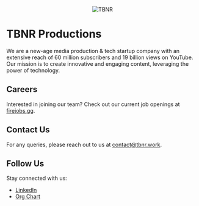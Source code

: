 <p align="center">
  <img src="https://i.imgur.com/Pi8UCJI.png" alt="TBNR">
</p>

# TBNR Productions

We are a new-age media production & tech startup company with an extensive reach of 60 million subscribers and 19 billion views on YouTube. Our mission is to create innovative and engaging content, leveraging the power of technology.

## Careers

Interested in joining our team? Check out our current job openings at [firejobs.gg](https://firejobs.gg).

## Contact Us

For any queries, please reach out to us at [contact@tbnr.work](mailto:contact@tbnr.work). 

## Follow Us

Stay connected with us:

- [LinkedIn](https://www.linkedin.com/company/tbnrproductions/)
- [Org Chart](https://theorg.com/org/tbnr-productions)
